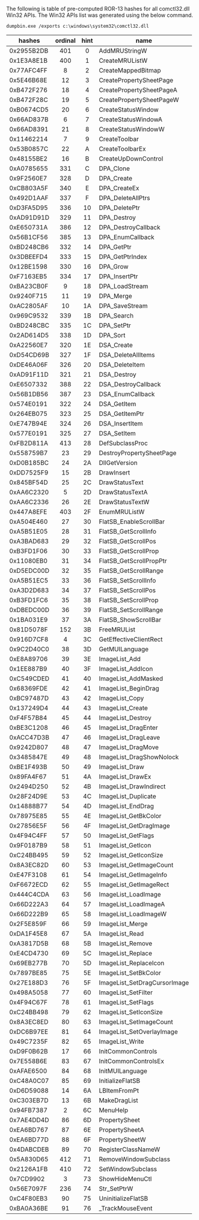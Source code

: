 The following is table of pre-computed ROR-13 hashes for all comctl32.dll Win32 APIs. The Win32 APIs list was generated using the below command.

```
dumpbin.exe /exports c:\windows\system32\comctl32.dll
```

| hashes     | ordinal | hint | name
|------------|:-------:|:----:|------------------------------------------------------        
| 0x2955B2DB |     401 |    0 | AddMRUStringW
| 0x1E3A8E1B |     400 |    1 | CreateMRUListW
| 0x77AFC4FF |       8 |    2 | CreateMappedBitmap
| 0x5E46B68E |      12 |    3 | CreatePropertySheetPage
| 0xB472F276 |      18 |    4 | CreatePropertySheetPageA
| 0xB472F28C |      19 |    5 | CreatePropertySheetPageW
| 0xB0674CD5 |      20 |    6 | CreateStatusWindow
| 0x66AD837B |       6 |    7 | CreateStatusWindowA
| 0x66AD8391 |      21 |    8 | CreateStatusWindowW
| 0x11462214 |       7 |    9 | CreateToolbar
| 0x53B0857C |      22 |    A | CreateToolbarEx
| 0x48155BE2 |      16 |    B | CreateUpDownControl
| 0xA0785655 |     331 |    C | DPA_Clone
| 0x9F2560E7 |     328 |    D | DPA_Create
| 0xCB803A5F |     340 |    E | DPA_CreateEx
| 0x492D1AAF |     337 |    F | DPA_DeleteAllPtrs
| 0xD3FA5D95 |     336 |   10 | DPA_DeletePtr
| 0xAD91D91D |     329 |   11 | DPA_Destroy
| 0xE650731A |     386 |   12 | DPA_DestroyCallback
| 0x56B1CF56 |     385 |   13 | DPA_EnumCallback
| 0xBD248CB6 |     332 |   14 | DPA_GetPtr
| 0x3DBEEFD4 |     333 |   15 | DPA_GetPtrIndex
| 0x12BE1598 |     330 |   16 | DPA_Grow
| 0xF7163EB5 |     334 |   17 | DPA_InsertPtr
| 0xBA23CB0F |       9 |   18 | DPA_LoadStream
| 0x9240F715 |      11 |   19 | DPA_Merge
| 0xAC2805AF |      10 |   1A | DPA_SaveStream
| 0x969C9532 |     339 |   1B | DPA_Search
| 0xBD248CBC |     335 |   1C | DPA_SetPtr
| 0x2AD614D5 |     338 |   1D | DPA_Sort
| 0xA22560E7 |     320 |   1E | DSA_Create
| 0xD54CD69B |     327 |   1F | DSA_DeleteAllItems
| 0xDE46A06F |     326 |   20 | DSA_DeleteItem
| 0xAD91F11D |     321 |   21 | DSA_Destroy
| 0xE6507332 |     388 |   22 | DSA_DestroyCallback
| 0x56B1DB56 |     387 |   23 | DSA_EnumCallback
| 0x574E0191 |     322 |   24 | DSA_GetItem
| 0x264EB075 |     323 |   25 | DSA_GetItemPtr
| 0xE747B94E |     324 |   26 | DSA_InsertItem
| 0x577E0191 |     325 |   27 | DSA_SetItem
| 0xFB2D811A |     413 |   28 | DefSubclassProc
| 0x558759B7 |      23 |   29 | DestroyPropertySheetPage
| 0xD0B185BC |      24 |   2A | DllGetVersion
| 0xDD7525F9 |      15 |   2B | DrawInsert
| 0x845BF54D |      25 |   2C | DrawStatusText
| 0xAA6C2320 |       5 |   2D | DrawStatusTextA
| 0xAA6C2336 |      26 |   2E | DrawStatusTextW
| 0x447A8EFE |     403 |   2F | EnumMRUListW
| 0xA504E460 |      27 |   30 | FlatSB_EnableScrollBar
| 0xA5B51E05 |      28 |   31 | FlatSB_GetScrollInfo
| 0xA3BAD683 |      29 |   32 | FlatSB_GetScrollPos
| 0xB3FD1F06 |      30 |   33 | FlatSB_GetScrollProp
| 0x11080EB0 |      31 |   34 | FlatSB_GetScrollPropPtr
| 0xD5EDC00D |      32 |   35 | FlatSB_GetScrollRange
| 0xA5B51EC5 |      33 |   36 | FlatSB_SetScrollInfo
| 0xA3D2D683 |      34 |   37 | FlatSB_SetScrollPos
| 0xB3FD1FC6 |      35 |   38 | FlatSB_SetScrollProp
| 0xDBEDC00D |      36 |   39 | FlatSB_SetScrollRange
| 0x1BA031E9 |      37 |   3A | FlatSB_ShowScrollBar
| 0x81D5078F |     152 |   3B | FreeMRUList
| 0x916D7CF8 |       4 |   3C | GetEffectiveClientRect
| 0x9C2D40C0 |      38 |   3D | GetMUILanguage
| 0xE8A89706 |      39 |   3E | ImageList_Add
| 0x1EE887B9 |      40 |   3F | ImageList_AddIcon
| 0xC549CDED |      41 |   40 | ImageList_AddMasked
| 0x68369FDE |      42 |   41 | ImageList_BeginDrag
| 0xBC97487D |      43 |   42 | ImageList_Copy
| 0x137249D4 |      44 |   43 | ImageList_Create
| 0xF4F57B84 |      45 |   44 | ImageList_Destroy
| 0xBE3C1208 |      46 |   45 | ImageList_DragEnter
| 0xACC47D3B |      47 |   46 | ImageList_DragLeave
| 0x9242D807 |      48 |   47 | ImageList_DragMove
| 0x3485847E |      49 |   48 | ImageList_DragShowNolock
| 0xBE1F493B |      50 |   49 | ImageList_Draw
| 0x89FA4F67 |      51 |   4A | ImageList_DrawEx
| 0x2494D250 |      52 |   4B | ImageList_DrawIndirect
| 0x28F24D9E |      53 |   4C | ImageList_Duplicate
| 0x14888B77 |      54 |   4D | ImageList_EndDrag
| 0x78975E85 |      55 |   4E | ImageList_GetBkColor
| 0x27856E5F |      56 |   4F | ImageList_GetDragImage
| 0x4F94C4FF |      57 |   50 | ImageList_GetFlags
| 0x9F0187B9 |      58 |   51 | ImageList_GetIcon
| 0xC24BB495 |      59 |   52 | ImageList_GetIconSize
| 0x8A3EC82D |      60 |   53 | ImageList_GetImageCount
| 0xE47F3108 |      61 |   54 | ImageList_GetImageInfo
| 0xF6672ECD |      62 |   55 | ImageList_GetImageRect
| 0x444C4CDA |      63 |   56 | ImageList_LoadImage
| 0x66D222A3 |      64 |   57 | ImageList_LoadImageA
| 0x66D222B9 |      65 |   58 | ImageList_LoadImageW
| 0x2F5E859F |      66 |   59 | ImageList_Merge
| 0xDA1F45E8 |      67 |   5A | ImageList_Read
| 0xA3817D5B |      68 |   5B | ImageList_Remove
| 0xE4CD4730 |      69 |   5C | ImageList_Replace
| 0x69EB277B |      70 |   5D | ImageList_ReplaceIcon
| 0x7897BE85 |      75 |   5E | ImageList_SetBkColor
| 0x27E188D3 |      76 |   5F | ImageList_SetDragCursorImage
| 0x498A5058 |      77 |   60 | ImageList_SetFilter
| 0x4F94C67F |      78 |   61 | ImageList_SetFlags
| 0xC24BB498 |      79 |   62 | ImageList_SetIconSize
| 0x8A3EC8ED |      80 |   63 | ImageList_SetImageCount
| 0xDC6B97EE |      81 |   64 | ImageList_SetOverlayImage
| 0x49C7235F |      82 |   65 | ImageList_Write
| 0xD9F0B62B |      17 |   66 | InitCommonControls
| 0x7E558B6E |      83 |   67 | InitCommonControlsEx
| 0xAFAE6500 |      84 |   68 | InitMUILanguage
| 0xC48A0C07 |      85 |   69 | InitializeFlatSB
| 0xD6D59088 |      14 |   6A | LBItemFromPt
| 0xC303EB7D |      13 |   6B | MakeDragList
| 0x94FB7387 |       2 |   6C | MenuHelp
| 0x7AE4DD4D |      86 |   6D | PropertySheet
| 0xEA6BD767 |      87 |   6E | PropertySheetA
| 0xEA6BD77D |      88 |   6F | PropertySheetW
| 0x4DABCDEB |      89 |   70 | RegisterClassNameW
| 0x5A830D65 |     412 |   71 | RemoveWindowSubclass
| 0x2126A1FB |     410 |   72 | SetWindowSubclass
| 0x7CD9902  |       3 |   73 | ShowHideMenuCtl
| 0x56E7097F |     236 |   74 | Str_SetPtrW
| 0xC4F80EB3 |      90 |   75 | UninitializeFlatSB
| 0xBA0A36BE |      91 |   76 | _TrackMouseEvent
